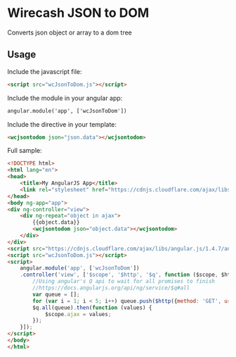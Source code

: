 # Wirecash JSON to DOM

Converts json object or array to a dom tree

## Usage

Include the javascript file:

```html
<script src="wcJsonToDom.js"></script>
```

Include the module in your angular app:

```html
angular.module('app', ['wcJsonToDom'])
```

Include the directive in your template:

```html
<wcjsontodom json="json.data"></wcjsontodom>
```


Full sample:

```html
<!DOCTYPE html>
<html lang="en">
<head>
    <title>My AngularJS App</title>
    <link rel="stylesheet" href="https://cdnjs.cloudflare.com/ajax/libs/twitter-bootstrap/3.3.5/css/bootstrap.min.css">
</head>
<body ng-app="app">
<div ng-controller="view">
    <div ng-repeat="object in ajax">
        {{object.data}}
        <wcjsontodom json="object.data"></wcjsontodom>
    </div>
</div>
<script src="https://cdnjs.cloudflare.com/ajax/libs/angular.js/1.4.7/angular.min.js"></script>
<script src="wcJsonToDom.js"></script>
<script>
    angular.module('app', ['wcJsonToDom'])
    .controller('view', ['$scope', '$http', '$q', function ($scope, $http, $q) {
        //Using angular's Q api to wait for all promises to finish
        //https://docs.angularjs.org/api/ng/service/$q#all
        var queue = [];
        for (var i = 1; i < 5; i++) queue.push($http({method: 'GET', url: 'sample' + i + '.json'}));
        $q.all(queue).then(function (values) {
            $scope.ajax = values;
        });
    }]);
</script>
</body>
</html>
```